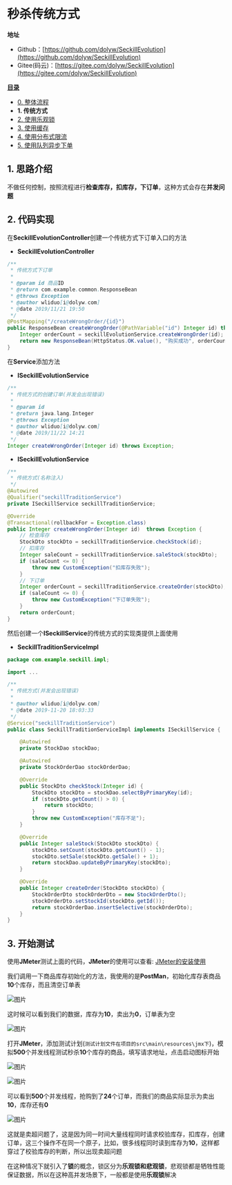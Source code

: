 # 秒杀传统方式

**地址**

* Github：[https://github.com/dolyw/SeckillEvolution](https://github.com/dolyw/SeckillEvolution)
* Gitee(码云)：[https://gitee.com/dolyw/SeckillEvolution](https://gitee.com/dolyw/SeckillEvolution)

[**目录**](/seckill-evolution/)

* [0. 整体流程](00-Preparation.html)
* **1. 传统方式**
* [2. 使用乐观锁](02-Optimistic-Lock.html)
* [3. 使用缓存](03-Optimistic-Lock-Redis.html)
* [4. 使用分布式限流](04-Distributed-Limit.html)
* [5. 使用队列异步下单](05-MQ-Async.html)

## 1. 思路介绍

不做任何控制，按照流程进行**检查库存，扣库存，下订单**，这种方式会存在**并发问题**

## 2. 代码实现

在**SeckillEvolutionController**创建一个传统方式下订单入口的方法

* **SeckillEvolutionController**

```java
/**
 * 传统方式下订单
 * 
 * @param id 商品ID
 * @return com.example.common.ResponseBean
 * @throws Exception
 * @author wliduo[i@dolyw.com]
 * @date 2019/11/21 19:50
 */
@PostMapping("/createWrongOrder/{id}")
public ResponseBean createWrongOrder(@PathVariable("id") Integer id) throws Exception {
    Integer orderCount = seckillEvolutionService.createWrongOrder(id);
    return new ResponseBean(HttpStatus.OK.value(), "购买成功", orderCount);
}
```

在**Service**添加方法

* **ISeckillEvolutionService**

```java
/**
 * 传统方式的创建订单(并发会出现错误)
 * 
 * @param id
 * @return java.lang.Integer
 * @throws Exception
 * @author wliduo[i@dolyw.com]
 * @date 2019/11/22 14:21
 */
Integer createWrongOrder(Integer id) throws Exception;
```

* **ISeckillEvolutionService**

```java
/**
 * 传统方式(名称注入)
 */
@Autowired
@Qualifier("seckillTraditionService")
private ISeckillService seckillTraditionService;

@Override
@Transactional(rollbackFor = Exception.class)
public Integer createWrongOrder(Integer id)  throws Exception {
    // 检查库存
    StockDto stockDto = seckillTraditionService.checkStock(id);
    // 扣库存
    Integer saleCount = seckillTraditionService.saleStock(stockDto);
    if (saleCount <= 0) {
        throw new CustomException("扣库存失败");
    }
    // 下订单
    Integer orderCount = seckillTraditionService.createOrder(stockDto);
    if (saleCount <= 0) {
        throw new CustomException("下订单失败");
    }
    return orderCount;
}
```

然后创建一个**ISeckillService**的传统方式的实现类提供上面使用

* **SeckillTraditionServiceImpl**

```java
package com.example.seckill.impl;

import ...

/**
 * 传统方式(并发会出现错误)
 *
 * @author wliduo[i@dolyw.com]
 * @date 2019-11-20 18:03:33
 */
@Service("seckillTraditionService")
public class SeckillTraditionServiceImpl implements ISeckillService {

    @Autowired
    private StockDao stockDao;

    @Autowired
    private StockOrderDao stockOrderDao;

    @Override
    public StockDto checkStock(Integer id) {
        StockDto stockDto = stockDao.selectByPrimaryKey(id);
        if (stockDto.getCount() > 0) {
            return stockDto;
        }
        throw new CustomException("库存不足");
    }

    @Override
    public Integer saleStock(StockDto stockDto) {
        stockDto.setCount(stockDto.getCount() - 1);
        stockDto.setSale(stockDto.getSale() + 1);
        return stockDao.updateByPrimaryKey(stockDto);
    }

    @Override
    public Integer createOrder(StockDto stockDto) {
        StockOrderDto stockOrderDto = new StockOrderDto();
        stockOrderDto.setStockId(stockDto.getId());
        return stockOrderDao.insertSelective(stockOrderDto);
    }
}
```

## 3. 开始测试

使用**JMeter**测试上面的代码，**JMeter**的使用可以查看: [JMeter的安装使用](http://note.dolyw.com/command/06-JMeter-Install.html)

我们调用一下商品库存初始化的方法，我使用的是**PostMan**，初始化库存表商品**10**个库存，而且清空订单表

![图片](https://cdn.jsdelivr.net/gh/wliduo/CDN@master/2019/11/20191122001.png)

这时候可以看到我们的数据，库存为**10**，卖出为**0**，订单表为空

![图片](https://cdn.jsdelivr.net/gh/wliduo/CDN@master/2019/11/20191123001.png)

打开**JMeter**，添加测试计划(`测试计划文件在项目的src\main\resources\jmx下`)，模拟**500**个并发线程测试秒杀**10**个库存的商品，填写请求地址，点击启动图标开始

![图片](https://cdn.jsdelivr.net/gh/wliduo/CDN@master/2019/11/20191122003.png)

![图片](https://cdn.jsdelivr.net/gh/wliduo/CDN@master/2019/11/20191122004.png)

可以看到**500**个并发线程，抢购到了**24**个订单，而我们的商品实际显示为卖出**10**，库存还有**0**

![图片](https://cdn.jsdelivr.net/gh/wliduo/CDN@master/2019/11/20191123002.png)

这就是卖超问题了，这是因为同一时间大量线程同时请求校验库存，扣库存，创建订单，这三个操作不在同一个原子，比如，很多线程同时读到库存为**10**，这样都穿过了校验库存的判断，所以出现卖超问题

在这种情况下就引入了**锁**的概念，锁区分为**乐观锁和悲观锁**，悲观锁都是牺牲性能保证数据，所以在这种高并发场景下，一般都是使用**乐观锁**解决
